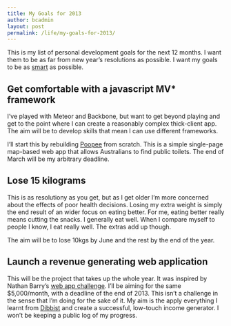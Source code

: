 ```yaml
---
title: My Goals for 2013
author: bcadmin
layout: post
permalink: /life/my-goals-for-2013/
---
```

This is my list of personal development goals for the next 12 months. I want them to be as far from new year&#8217;s resolutions as possible. I want my goals to be as <a href="http://en.wikipedia.org/wiki/SMART_criteria" target="_blank">smart</a> as possible.

## Get comfortable with a javascript MV* framework

I&#8217;ve played with Meteor and Backbone, but want to get beyond playing and get to the point where I can create a reasonably complex thick-client app. The aim will be to develop skills that mean I can use different frameworks.

I&#8217;ll start this by rebuilding [Poopee][1] from scratch. This is a simple single-page map-based web app that allows Australians to find public toilets. The end of March will be my arbitrary deadline.

## Lose 15 kilograms

This is as resolutiony as you get, but as I get older I&#8217;m more concerned about the effects of poor health decisions. Losing my extra weight is simply the end result of an wider focus on eating better. For me, eating better really means cutting the snacks. I generally eat well. When I compare myself to people I know, I eat really well. The extras add up though.

The aim will be to lose 10kgs by June and the rest by the end of the year.

## Launch a revenue generating web application

This will be the project that takes up the whole year. It was inspired by Nathan Barry&#8217;s <a href="http://nathanbarry.com/starting-web-app-challenge/" target="_blank">web app challenge</a>. I&#8217;ll be aiming for the same $5,000/month, with a deadline of the end of 2013. This isn&#8217;t a challenge in the sense that I&#8217;m doing for the sake of it. My aim is the apply everything I learnt from <a href="https://www.dibbist.com" target="_blank">Dibbist</a> and create a successful, low-touch income generator. I won&#8217;t be keeping a public log of my progress.

 [1]: http://www.poopee.com.au